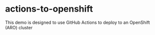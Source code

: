 # actions-to-openshift

This demo is designed to use GitHub Actions to deploy to an OpenShift (ARO) cluster
